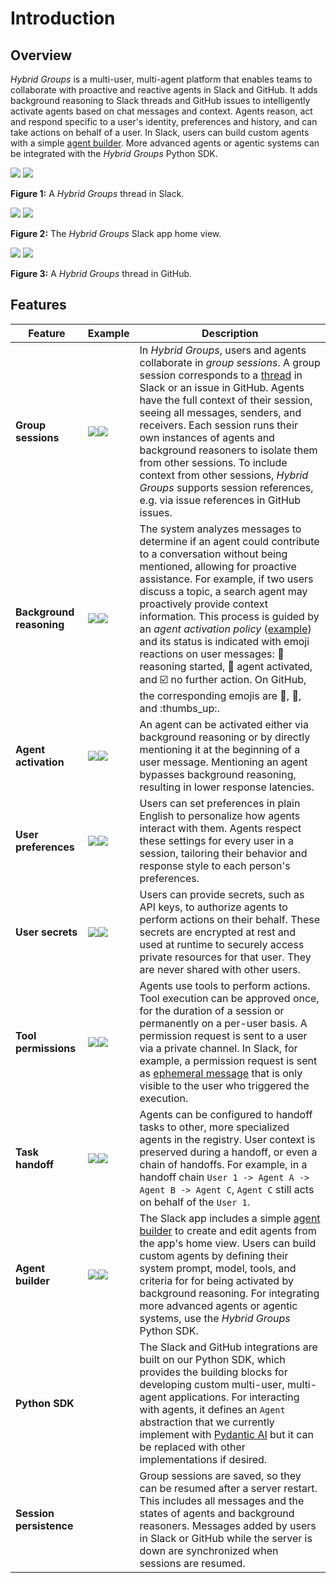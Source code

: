 # Introduction

## Overview

*Hybrid Groups* is a multi-user, multi-agent platform that enables teams to collaborate with proactive and reactive agents in Slack and GitHub. It adds background reasoning to Slack threads and GitHub issues to intelligently activate agents based on chat messages and context. Agents reason, act and respond specific to a user's identity, preferences and history, and can take actions on behalf of a user. In Slack, users can build custom agents with a simple [agent builder](agent-builder.md). More advanced agents or agentic systems can be integrated with the *Hybrid Groups* Python SDK.

<div class="image-row">
  <div class="image-item">
    <div class="image-zoom">
      <a href="images/overview/overview-1.png" target="_blank"><img src="images/overview/overview-1.png" class="thumbnail"></a>
      <a href="images/overview/overview-1.png" target="_blank" class="large-link"><img src="images/overview/overview-1.png" class="large"></a>
    </div>
    <p class="caption"><b>Figure 1:</b> A <i>Hybrid Groups</i> thread in Slack.</p>
  </div>
  <div class="image-item">
    <div class="image-zoom">
      <a href="images/overview/overview-2.png" target="_blank"><img src="images/overview/overview-2.png" class="thumbnail"></a>
      <a href="images/overview/overview-2.png" target="_blank" class="large-link"><img src="images/overview/overview-2.png" class="large"></a>
    </div>
    <p class="caption"><b>Figure 2:</b> The <i>Hybrid Groups</i> Slack app home view.</p>
  </div>
  <div class="image-item">
    <div class="image-zoom">
      <a href="images/overview/overview-3.png" target="_blank"><img src="images/overview/overview-3-crop.png" class="thumbnail"></a>
      <a href="images/overview/overview-3.png" target="_blank" class="large-link"><img src="images/overview/overview-3.png" class="large"></a>
    </div>
    <p class="caption"><b>Figure 3:</b> A <i>Hybrid Groups</i> thread in GitHub.</p>
  </div>
</div>

## Features

| Feature | Example| Description |
|---|---|---|
| **Group sessions** | <div class="image-zoom"><a href="images/features/feature-4.png" target="_blank"><img src="images/features/feature-4.png" class="thumbnail"></a><a href="images/features/feature-4.png" target="_blank" class="large-link"><img src="images/features/feature-4.png" class="large"></a></div> | In *Hybrid Groups*, users and agents collaborate in *group sessions*. A group session corresponds to a [thread](https://slack.com/help/articles/115000769927-Use-threads-to-organize-discussions) in Slack or an issue in GitHub. Agents have the full context of their session, seeing all messages, senders, and receivers. Each session runs their own instances of agents and background reasoners to isolate them from other sessions. To include context from other sessions, *Hybrid Groups* supports session references, e.g. via issue references in GitHub issues.|
| **Background reasoning** | <div class="image-zoom"><a href="images/features/feature-1.png" target="_blank"><img src="images/features/feature-1.png" class="thumbnail"></a><a href="images/features/feature-1.png" target="_blank" class="large-link"><img src="images/features/feature-1.png" class="large"></a></div> | The system analyzes messages to determine if an agent could contribute to a conversation without being mentioned, allowing for proactive assistance. For example, if two users discuss a topic, a search agent may proactively provide context information. This process is guided by an *agent activation policy* ([example](prompts/policy.md)) and its status is indicated with emoji reactions on user messages: :eyes: reasoning started, :robot: agent activated, and :ballot_box_with_check: no further action. On GitHub, the corresponding emojis are :eyes:, :rocket:, and :thumbs_up:.|
| **Agent activation** | <div class="image-zoom"><a href="images/features/feature-2.png" target="_blank"><img src="images/features/feature-2.png" class="thumbnail"></a><a href="images/features/feature-2.png" target="_blank" class="large-link"><img src="images/features/feature-2.png" class="large"></a></div> | An agent can be activated either via background reasoning or by directly mentioning it at the beginning of a user message. Mentioning an agent bypasses background reasoning, resulting in lower response latencies.|
| **User preferences** | <div class="image-zoom"><a href="images/features/feature-5.png" target="_blank"><img src="images/features/feature-5.png" class="thumbnail"></a><a href="images/features/feature-5.png" target="_blank" class="large-link"><img src="images/features/feature-5.png" class="large"></a></div> | Users can set preferences in plain English to personalize how agents interact with them. Agents respect these settings for every user in a session, tailoring their behavior and response style to each person's preferences.|
| **User secrets** | <div class="image-zoom"><a href="images/features/feature-6.png" target="_blank"><img src="images/features/feature-6.png" class="thumbnail"></a><a href="images/features/feature-6.png" target="_blank" class="large-link"><img src="images/features/feature-6.png" class="large"></a></div> | Users can provide secrets, such as API keys, to authorize agents to perform actions on their behalf. These secrets are encrypted at rest and used at runtime to securely access private resources for that user. They are never shared with other users.|
| **Tool permissions** | <div class="image-zoom"><a href="images/features/feature-7.png" target="_blank"><img src="images/features/feature-7.png" class="thumbnail"></a><a href="images/features/feature-7.png" target="_blank" class="large-link"><img src="images/features/feature-7.png" class="large"></a></div> | Agents use tools to perform actions. Tool execution can be approved once, for the duration of a session or permanently on a per-user basis. A permission request is sent to a user via a private channel. In Slack, for example, a permission request is sent as [ephemeral message](https://api.slack.com/surfaces/messages#ephemeral) that is only visible to the user who triggered the execution.|
| **Task handoff** | <div class="image-zoom"><a href="images/features/feature-8.png" target="_blank"><img src="images/features/feature-8.png" class="thumbnail"></a><a href="images/features/feature-8.png" target="_blank" class="large-link"><img src="images/features/feature-8.png" class="large"></a></div> | Agents can be configured to handoff tasks to other, more specialized agents in the registry. User context is preserved during a handoff, or even a chain of handoffs. For example, in a handoff chain `User 1 -> Agent A -> Agent B -> Agent C`, `Agent C` still acts on behalf of the `User 1`.|
| **Agent builder** | <div class="image-zoom"><a href="images/features/feature-10.png" target="_blank"><img src="images/features/feature-10.png" class="thumbnail"></a><a href="images/features/feature-10.png" target="_blank" class="large-link"><img src="images/features/feature-10.png" class="large"></a></div> | The Slack app includes a simple [agent builder](agent-builder.md) to create and edit agents from the app's home view. Users can build custom agents by defining their system prompt, model, tools, and criteria for for being activated by background reasoning. For integrating more advanced agents or agentic systems, use the *Hybrid Groups* Python SDK.|
| **Python SDK**| | The Slack and GitHub integrations are built on our Python SDK, which provides the building blocks for developing custom multi-user, multi-agent applications. For interacting with agents, it defines an `Agent` abstraction that we currently implement with [Pydantic AI](https://ai.pydantic.dev/) but it can be replaced with other implementations if desired.|
| **Session persistence**| | Group sessions are saved, so they can be resumed after a server restart. This includes all messages and the states of agents and background reasoners. Messages added by users in Slack or GitHub while the server is down are synchronized when sessions are resumed.|

